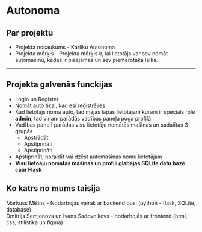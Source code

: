 #  Autonoma
## **Par projektu**
* Projekta nosaukums - Karliku Autonoma
* Projekta mērķis - Projekta mērķis ir, lai lietotājs var sev nomāt automašīnu, kādas ir pieejamas un sev piemērotāka laikā.
---
## **Projekta galvenās funckijas**
* Login un Register
* Nomāt auto tikai, kad esi reģistrējies
* Kad lietotājs nomā auto, tad mājas lapas lietotājam kuram ir speciāls role **admin**, tad viņam parādās vadības paneļa poga profilā.
* Vadības panelī parādas visu lietotāju nomātās mašīnas un sadalītas 3 grupās
    * Apstrādāt
    * Apstiprināti
    * Apstiprināti
* Apstiprināt, noraidīt vai dzēst automašīnas nomu lietotājam
* **Visu lietoāju nomātās mašīnas un profili glabājas SQLite datu bāzē caur Flask**

## Ko katrs no mums taisija
Markuss Mišins - Nodarbojās vairak ar backend pusi (python - flask, SQLite, database)\
Dmitrijs Semjonovs un Ivans Sadovnikovs - nodarbojās ar frontend (html, css, stilistika un figma)
